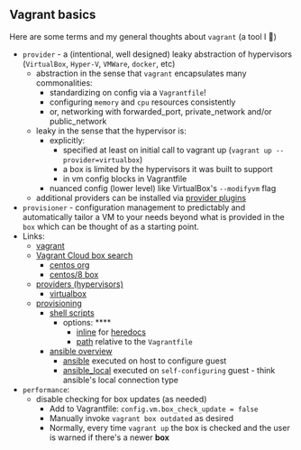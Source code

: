 ## Vagrant basics

Here are some terms and my general thoughts about `vagrant` (a tool I 💖)

- `provider` - a (intentional, well designed) leaky abstraction of hypervisors (`VirtualBox`, `Hyper-V`, `VMWare`, `docker`, etc)
  - abstraction in the sense that `vagrant` encapsulates many commonalities:
    - standardizing on config via a `Vagrantfile`!
    - configuring `memory` and `cpu` resources consistently 
    - or, networking with forwarded_port, private_network and/or public_network
  - leaky in the sense that the hypervisor is:
    - explicitly: 
      - specified at least on initial call to vagrant up (`vagrant up --provider=virtualbox`)
      - a box is limited by the hypervisors it was built to support
      - in vm config blocks in Vagrantfile
    - nuanced config (lower level) like VirtualBox's `--modifyvm` flag
  - additional providers can be installed via [provider plugins](https://www.vagrantup.com/docs/plugins/providers)
- `provisioner` - configuration management to predictably and automatically tailor a VM to your needs beyond what is provided in the `box` which can be thought of as a starting point.
- Links:
  - [vagrant](https://www.vagrantup.com/)
  - [Vagrant Cloud box search](https://app.vagrantup.com/boxes/search)
    - [centos org](https://app.vagrantup.com/centos)
    - [centos/8 box](https://app.vagrantup.com/centos/boxes/8)
  - [providers (hypervisors)](https://www.vagrantup.com/docs/providers)
    - [virtualbox](https://www.vagrantup.com/docs/providers/virtualbox)
  - [provisioning](https://www.vagrantup.com/docs/provisioning)
    - [shell scripts](https://www.vagrantup.com/docs/provisioning/shell)
      - options: ****
        - [inline](https://www.vagrantup.com/docs/provisioning/shell#inline) for [heredocs](https://ruby-doc.org/core-2.5.0/doc/syntax/literals_rdoc.html#label-Here+Documents) 
        - [path](https://www.vagrantup.com/docs/provisioning/shell#path) relative to the `Vagrantfile`
    - [ansible overview](https://www.vagrantup.com/docs/provisioning/ansible_intro)
      - [ansible](https://www.vagrantup.com/docs/provisioning/ansible) executed on host to configure guest
      - [ansible_local](https://www.vagrantup.com/docs/provisioning/ansible_local) executed on `self-configuring` guest - think ansible's local connection type
- `performance`: 
  - disable checking for box updates (as needed)
    - Add to Vagrantfile: `config.vm.box_check_update = false`
    - Manually invoke `vagrant box outdated` as desired
    - Normally, every time `vagrant up` the box is checked and the user is warned if there's a newer **box**